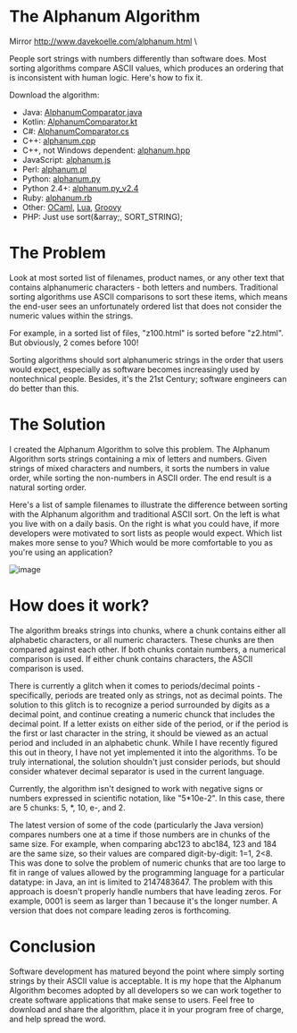 #   The Alphanum Algorithm
Mirror http://www.davekoelle.com/alphanum.html \

People sort strings with numbers differently than software does. Most sorting algorithms compare ASCII values, which produces an ordering that is inconsistent with human logic. Here's how to fix it.

Download the algorithm:
* Java: [AlphanumComparator.java](https://github.com/Michael1297/AlphanumAlgorithm/blob/main/AlphanumComparator.java)
* Kotlin: [AlphanumComparator.kt](https://github.com/Michael1297/AlphanumAlgorithm/blob/main/AlphanumComparator.kt)
* C#: [AlphanumComparator.cs](https://github.com/Michael1297/AlphanumAlgorithm/blob/main/AlphanumComparator.cs)
* C++: [alphanum.cpp](https://github.com/Michael1297/AlphanumAlgorithm/blob/main/alphanum.cpp)
* C++, not Windows dependent: [alphanum.hpp](https://github.com/Michael1297/AlphanumAlgorithm/blob/main/alphanum.hpp)
* JavaScript: [alphanum.js](https://github.com/Michael1297/AlphanumAlgorithm/blob/main/alphanum.js)
* Perl: [alphanum.pl](https://github.com/Michael1297/AlphanumAlgorithm/blob/main/alphanum.pl)
* Python: [alphanum.py](https://github.com/Michael1297/AlphanumAlgorithm/blob/main/alphanum.py)
* Python 2.4+: [alphanum.py_v2.4](https://github.com/Michael1297/AlphanumAlgorithm/blob/main/alphanum_v2.4.py)
* Ruby: [alphanum.rb](https://github.com/Michael1297/AlphanumAlgorithm/blob/main/alphanum.rb)
* Other: [OCaml](https://github.com/Michael1297/AlphanumAlgorithm/blob/main/alphanum.ocaml), [Lua](https://github.com/Michael1297/AlphanumAlgorithm/blob/main/alphanum.lua), [Groovy](https://github.com/Michael1297/AlphanumAlgorithm/blob/main/alphanum.groovy)
* PHP: Just use sort(&array;, SORT_STRING);

# The Problem
Look at most sorted list of filenames, product names, or any other text that contains alphanumeric characters - both letters and numbers. Traditional sorting algorithms use ASCII comparisons to sort these items, which means the end-user sees an unfortunately ordered list that does not consider the numeric values within the strings.

For example, in a sorted list of files, "z100.html" is sorted before "z2.html". But obviously, 2 comes before 100!

Sorting algorithms should sort alphanumeric strings in the order that users would expect, especially as software becomes increasingly used by nontechnical people. Besides, it's the 21st Century; software engineers can do better than this.

# The Solution
I created the Alphanum Algorithm to solve this problem. The Alphanum Algorithm sorts strings containing a mix of letters and numbers. Given strings of mixed characters and numbers, it sorts the numbers in value order, while sorting the non-numbers in ASCII order. The end result is a natural sorting order.

Here's a list of sample filenames to illustrate the difference between sorting with the Alphanum algorithm and traditional ASCII sort. On the left is what you live with on a daily basis. On the right is what you could have, if more developers were motivated to sort lists as people would expect. Which list makes more sense to you? Which would be more comfortable to you as you're using an application?

![image](https://github.com/user-attachments/assets/53ad7729-b447-4e0e-8539-ff3a74503011)

# How does it work?
The algorithm breaks strings into chunks, where a chunk contains either all alphabetic characters, or all numeric characters. These chunks are then compared against each other. If both chunks contain numbers, a numerical comparison is used. If either chunk contains characters, the ASCII comparison is used.

There is currently a glitch when it comes to periods/decimal points - specifically, periods are treated only as strings, not as decimal points. The solution to this glitch is to recognize a period surrounded by digits as a decimal point, and continue creating a numeric chunck that includes the decimal point. If a letter exists on either side of the period, or if the period is the first or last character in the string, it should be viewed as an actual period and included in an alphabetic chunk. While I have recently figured this out in theory, I have not yet implemented it into the algorithms. To be truly international, the solution shouldn't just consider periods, but should consider whatever decimal separator is used in the current language.

Currently, the algorithm isn't designed to work with negative signs or numbers expressed in scientific notation, like "5*10e-2". In this case, there are 5 chunks: 5, *, 10, e-, and 2.

The latest version of some of the code (particularly the Java version) compares numbers one at a time if those numbers are in chunks of the same size. For example, when comparing abc123 to abc184, 123 and 184 are the same size, so their values are compared digit-by-digit: 1=1, 2<8. This was done to solve the problem of numeric chunks that are too large to fit in range of values allowed by the programming language for a particular datatype: in Java, an int is limited to 2147483647. The problem with this approach is doesn't properly handle numbers that have leading zeros. For example, 0001 is seem as larger than 1 because it's the longer number. A version that does not compare leading zeros is forthcoming.

# Conclusion
Software development has matured beyond the point where simply sorting strings by their ASCII value is acceptable. It is my hope that the Alphanum Algorithm becomes adopted by all developers so we can work together to create software applications that make sense to users. Feel free to download and share the algorithm, place it in your program free of charge, and help spread the word.
